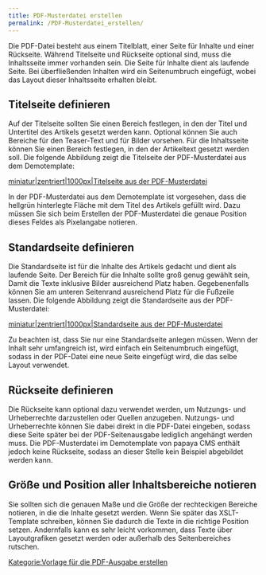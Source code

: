 ```yaml
---
title: PDF-Musterdatei erstellen
permalink: /PDF-Musterdatei_erstellen/
---
```


Die PDF-Datei besteht aus einem Titelblatt, einer Seite für Inhalte und einer Rückseite. Während Titelseite und Rückseite optional sind, muss die Inhaltsseite immer vorhanden sein. Die Seite für Inhalte dient als laufende Seite. Bei überfließenden Inhalten wird ein Seitenumbruch eingefügt, wobei das Layout dieser Inhaltsseite erhalten bleibt.

Titelseite definieren
---------------------

Auf der Titelseite sollten Sie einen Bereich festlegen, in den der Titel und Untertitel des Artikels gesetzt werden kann. Optional können Sie auch Bereiche für den Teaser-Text und für Bilder vorsehen. Für die Inhaltsseite können Sie einen Bereich festlegen, in den der Artikeltext gesetzt werden soll. Die folgende Abbildung zeigt die Titelseite der PDF-Musterdatei aus dem Demotemplate:

[miniatur|zentriert|1000px|Titelseite aus der PDF-Musterdatei](/Datei:PDFMusterdateiTitelseite.png "wikilink")

In der PDF-Musterdatei aus dem Demotemplate ist vorgesehen, dass die hellgrün hinterlegte Fläche mit dem Titel des Artikels gefüllt wird. Dazu müssen Sie sich beim Erstellen der PDF-Musterdatei die genaue Position dieses Feldes als Pixelangabe notieren.

Standardseite definieren
------------------------

Die Standardseite ist für die Inhalte des Artikels gedacht und dient als laufende Seite. Der Bereich für die Inhalte sollte groß genug gewählt sein, Damit die Texte inklusive Bilder ausreichend Platz haben. Gegebenenfalls können Sie am unteren Seitenrand ausreichend Platz für die Fußzeile lassen. Die folgende Abbildung zeigt die Standardseite aus der PDF-Musterdatei:

[miniatur|zentriert|1000px|Standardseite aus der PDF-Musterdatei](/Datei:PDFMusterdateiStandardseite.png "wikilink")

Zu beachten ist, dass Sie nur eine Standardseite anlegen müssen. Wenn der Inhalt sehr umfangreich ist, wird einfach ein Seitenumbruch eingefügt, sodass in der PDF-Datei eine neue Seite eingefügt wird, die das selbe Layout verwendet.

Rückseite definieren
--------------------

Die Rückseite kann optional dazu verwendet werden, um Nutzungs- und Urheberrechte darzustellen oder Quellen anzugeben. Nutzungs- und Urheberrechte können Sie dabei direkt in die PDF-Datei eingeben, sodass diese Seite später bei der PDF-Seitenausgabe lediglich angehängt werden muss. Die PDF-Musterdatei im Demotemplate von papaya CMS enthält jedoch keine Rückseite, sodass an dieser Stelle kein Beispiel abgebildet werden kann.

Größe und Position aller Inhaltsbereiche notieren
-------------------------------------------------

Sie sollten sich die genauen Maße und die Größe der rechteckigen Bereiche notieren, in die die Inhalte gesetzt werden. Wenn Sie später das XSLT-Template schreiben, können Sie dadurch die Texte in die richtige Position setzen. Andernfalls kann es sehr leicht vorkommen, dass Texte über Layoutgrafiken gesetzt werden oder außerhalb des Seitenbereiches rutschen.

[Kategorie:Vorlage für die PDF-Ausgabe erstellen](/Kategorie:Vorlage_für_die_PDF-Ausgabe_erstellen "wikilink")